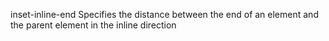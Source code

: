 inset-inline-end
    Specifies the distance between the end of an element and the parent element in the inline direction
